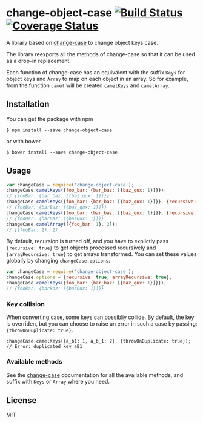 # change-object-case [![Build Status](https://travis-ci.org/claudetech/js-change-object-case.svg?branch=master)](https://travis-ci.org/claudetech/js-change-object-case) [![Coverage Status](https://coveralls.io/repos/claudetech/js-change-object-case/badge.svg?branch=master&service=github)](https://coveralls.io/github/claudetech/js-change-object-case?branch=master)

A library based on [change-case](https://github.com/blakeembrey/change-case) to change object keys case.

The library reexports all the methods of change-case so that it can be used
as a drop-in replacement.

Each function of change-case has an equivalent with the suffix `Keys`
for object keys and `Array` to map on each object in an array.
So for example, from the function `camel` will be created `camelKeys` and `camelArray`.

## Installation

You can get the package with npm

```
$ npm install --save change-object-case
```

or with bower

```
$ bower install --save change-object-case
```

## Usage

```javascript
var changeCase = require('change-object-case');
changeCase.camelKeys({foo_bar: {bar_baz: [{baz_qux: 1}]}});
// {fooBar: {bar_baz: [{baz_qux: 1}]}}
changeCase.camelKeys({foo_bar: {bar_baz: [{baz_qux: 1}]}}, {recursive: true});
// {fooBar: {barBaz: [{baz_qux: 1}]}}
changeCase.camelKeys({foo_bar: {bar_baz: [{baz_qux: 1}]}}, {recursive: true, arrayRecursive: true});
// {fooBar: {barBaz: [{bazQux: 1}]}}
changeCase.camelArray([{foo_bar: 1}, 2]);
// [{fooBar: 1}, 2]
```

By default, recursion is turned off, and you have to explictly pass `{recursive: true}` to get objects processed recursively and `{arrayRecursive: true}` to get arrays transformed.
You can set these values globally by changing `changeCase.options`:

```javascript
var changeCase = require('change-object-case');
changeCase.options = {recursive: true, arrayRecursive: true};
changeCase.camelKeys({foo_bar: {bar_baz: [{baz_qux: 1}]}});
// {fooBar: {barBaz: [{bazQux: 1}]}}
```

### Key collision

When converting case, some keys can possibliy collide.
By default, the key is overriden, but you can choose to raise an error
in such a case by passing: `{throwOnDuplicate: true}`.

```
changeCase.camelKeys({a_b1: 1, a_b_1: 2}, {throwOnDuplicate: true});
// Error: duplicated key aB1
```

### Available methods

See the [change-case](https://github.com/blakeembrey/change-case) documentation
for all the available methods, and suffix with `Keys` or `Array` where you need.

## License

MIT
